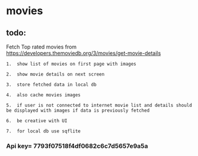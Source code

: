 # movies
## todo:
Fetch Top rated movies from https://developers.themoviedb.org/3/movies/get-movie-details

	1.	show list of movies on first page with images
	
	2.	show movie details on next screen 
	
	3.	store fetched data in local db
	
	4.	also cache movies images
	
	5.	if user is not connected to internet movie list and details should be displayed with images if data is previously fetched
	
	6.	be creative with UI
	
	7.	for local db use sqflite


### Api key= 7793f07518f4df0682c6c7d5657e9a5a
